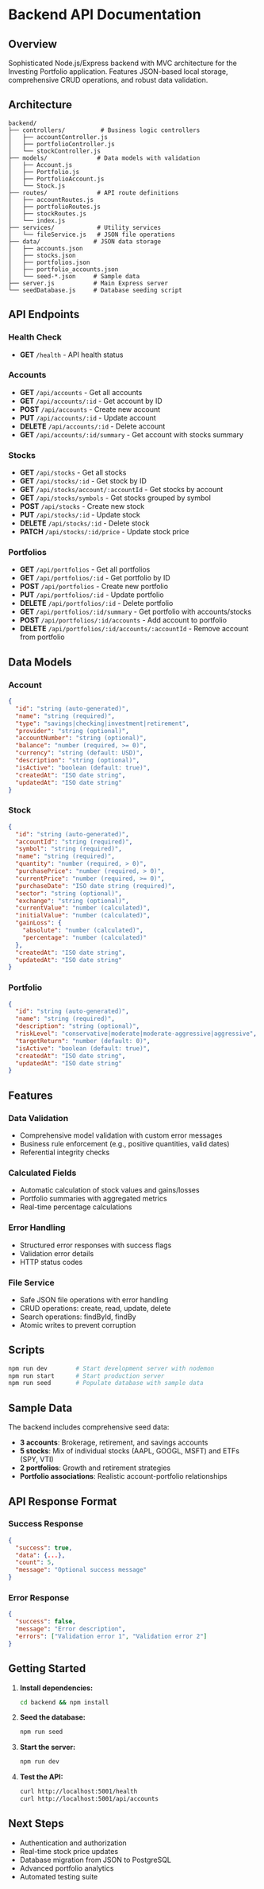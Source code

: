 # Backend API Documentation

## Overview
Sophisticated Node.js/Express backend with MVC architecture for the Investing Portfolio application. Features JSON-based local storage, comprehensive CRUD operations, and robust data validation.

## Architecture

```
backend/
├── controllers/          # Business logic controllers
│   ├── accountController.js
│   ├── portfolioController.js
│   └── stockController.js
├── models/              # Data models with validation
│   ├── Account.js
│   ├── Portfolio.js
│   ├── PortfolioAccount.js
│   └── Stock.js
├── routes/              # API route definitions
│   ├── accountRoutes.js
│   ├── portfolioRoutes.js
│   ├── stockRoutes.js
│   └── index.js
├── services/            # Utility services
│   └── fileService.js   # JSON file operations
├── data/               # JSON data storage
│   ├── accounts.json
│   ├── stocks.json
│   ├── portfolios.json
│   ├── portfolio_accounts.json
│   └── seed-*.json     # Sample data
├── server.js           # Main Express server
└── seedDatabase.js     # Database seeding script
```

## API Endpoints

### Health Check
- **GET** `/health` - API health status

### Accounts
- **GET** `/api/accounts` - Get all accounts
- **GET** `/api/accounts/:id` - Get account by ID
- **POST** `/api/accounts` - Create new account
- **PUT** `/api/accounts/:id` - Update account
- **DELETE** `/api/accounts/:id` - Delete account
- **GET** `/api/accounts/:id/summary` - Get account with stocks summary

### Stocks
- **GET** `/api/stocks` - Get all stocks
- **GET** `/api/stocks/:id` - Get stock by ID
- **GET** `/api/stocks/account/:accountId` - Get stocks by account
- **GET** `/api/stocks/symbols` - Get stocks grouped by symbol
- **POST** `/api/stocks` - Create new stock
- **PUT** `/api/stocks/:id` - Update stock
- **DELETE** `/api/stocks/:id` - Delete stock
- **PATCH** `/api/stocks/:id/price` - Update stock price

### Portfolios
- **GET** `/api/portfolios` - Get all portfolios
- **GET** `/api/portfolios/:id` - Get portfolio by ID
- **POST** `/api/portfolios` - Create new portfolio
- **PUT** `/api/portfolios/:id` - Update portfolio
- **DELETE** `/api/portfolios/:id` - Delete portfolio
- **GET** `/api/portfolios/:id/summary` - Get portfolio with accounts/stocks
- **POST** `/api/portfolios/:id/accounts` - Add account to portfolio
- **DELETE** `/api/portfolios/:id/accounts/:accountId` - Remove account from portfolio

## Data Models

### Account
```json
{
  "id": "string (auto-generated)",
  "name": "string (required)",
  "type": "savings|checking|investment|retirement",
  "provider": "string (optional)",
  "accountNumber": "string (optional)",
  "balance": "number (required, >= 0)",
  "currency": "string (default: USD)",
  "description": "string (optional)",
  "isActive": "boolean (default: true)",
  "createdAt": "ISO date string",
  "updatedAt": "ISO date string"
}
```

### Stock
```json
{
  "id": "string (auto-generated)",
  "accountId": "string (required)",
  "symbol": "string (required)",
  "name": "string (required)",
  "quantity": "number (required, > 0)",
  "purchasePrice": "number (required, > 0)",
  "currentPrice": "number (required, >= 0)",
  "purchaseDate": "ISO date string (required)",
  "sector": "string (optional)",
  "exchange": "string (optional)",
  "currentValue": "number (calculated)",
  "initialValue": "number (calculated)", 
  "gainLoss": {
    "absolute": "number (calculated)",
    "percentage": "number (calculated)"
  },
  "createdAt": "ISO date string",
  "updatedAt": "ISO date string"
}
```

### Portfolio
```json
{
  "id": "string (auto-generated)",
  "name": "string (required)",
  "description": "string (optional)",
  "riskLevel": "conservative|moderate|moderate-aggressive|aggressive",
  "targetReturn": "number (default: 0)",
  "isActive": "boolean (default: true)",
  "createdAt": "ISO date string",
  "updatedAt": "ISO date string"
}
```

## Features

### Data Validation
- Comprehensive model validation with custom error messages
- Business rule enforcement (e.g., positive quantities, valid dates)
- Referential integrity checks

### Calculated Fields
- Automatic calculation of stock values and gains/losses
- Portfolio summaries with aggregated metrics
- Real-time percentage calculations

### Error Handling
- Structured error responses with success flags
- Validation error details
- HTTP status codes

### File Service
- Safe JSON file operations with error handling
- CRUD operations: create, read, update, delete
- Search operations: findById, findBy
- Atomic writes to prevent corruption

## Scripts

```bash
npm run dev        # Start development server with nodemon
npm run start      # Start production server
npm run seed       # Populate database with sample data
```

## Sample Data
The backend includes comprehensive seed data:
- **3 accounts**: Brokerage, retirement, and savings accounts
- **5 stocks**: Mix of individual stocks (AAPL, GOOGL, MSFT) and ETFs (SPY, VTI)
- **2 portfolios**: Growth and retirement strategies
- **Portfolio associations**: Realistic account-portfolio relationships

## API Response Format

### Success Response
```json
{
  "success": true,
  "data": {...},
  "count": 5,
  "message": "Optional success message"
}
```

### Error Response
```json
{
  "success": false,
  "message": "Error description",
  "errors": ["Validation error 1", "Validation error 2"]
}
```

## Getting Started

1. **Install dependencies:**
   ```bash
   cd backend && npm install
   ```

2. **Seed the database:**
   ```bash
   npm run seed
   ```

3. **Start the server:**
   ```bash
   npm run dev
   ```

4. **Test the API:**
   ```bash
   curl http://localhost:5001/health
   curl http://localhost:5001/api/accounts
   ```

## Next Steps
- Authentication and authorization
- Real-time stock price updates
- Database migration from JSON to PostgreSQL
- Advanced portfolio analytics
- Automated testing suite
